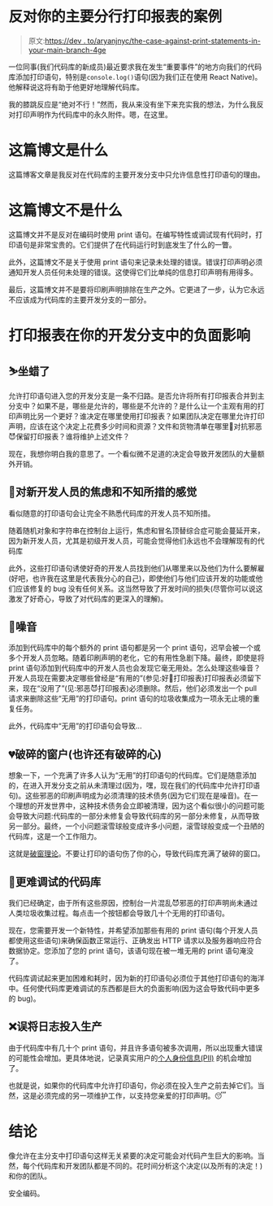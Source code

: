 # 反对你的主要分行打印报表的案例

> 原文:[https://dev . to/aryanjnyc/the-case-against-print-statements-in-your-main-branch-4ge](https://dev.to/aryanjnyc/the-case-against-print-statements-in-your-main-branch-4hge)

一位同事(我们代码库的新成员)最近要求我在发生“重要事件”的地方向我们的代码库添加打印语句，特别是`console.log()`语句(因为我们正在使用 React Native)。他解释说这将有助于他更好地理解代码库。

我的膝跳反应是“绝对不行！”然而，我从来没有坐下来充实我的想法，为什么我反对打印声明作为代码库中的永久附件。嗯，在这里。

# [](#what-this-blog-post-is)这篇博文是什么

这篇博客文章是我反对在代码库的主要开发分支中只允许信息性打印语句的理由。

# [](#what-this-blog-post-is-not)这篇博文不是什么

这篇博文并不是反对在编码时使用 print 语句。在编写特性或调试现有代码时，打印语句是非常宝贵的。它们提供了在代码运行时到底发生了什么的一瞥。

此外，这篇博文不是关于使用 print 语句来记录未处理的错误。错误打印声明必须通知开发人员任何未处理的错误。这使得它们比单纯的信息打印声明有用得多。

最后，这篇博文并不是要将印刷声明排除在生产之外。它更进了一步，认为它永远不应该成为代码库的主要开发分支的一部分。

# [](#the-negative-effects-of-print-statements-in-your-development-branch)打印报表在你的开发分支中的负面影响

## [](#slippery-slope)⛷️坐蜡了

允许打印语句进入您的开发分支是一条不归路。是否允许将所有打印报表合并到主分支中？如果不是，哪些是允许的，哪些是不允许的？是什么让一个主观有用的打印声明比另一个更好？谁决定在哪里使用打印报表？如果团队决定在哪里允许打印声明，应该在这个决定上花费多少时间和资源？文件和货物清单在哪里👼对抗邪恶😈保留打印报表？谁将维护上述文件？

现在，我想你明白我的意思了。一个看似微不足道的决定会导致开发团队的大量额外开销。

## [](#anxiety-and-a-feeling-of-being-overwhelmed-for-new-developers)🤯对新开发人员的焦虑和不知所措的感觉

看似随意的打印语句会让完全不熟悉代码库的开发人员不知所措。

随着随机对象和字符串在控制台上运行，焦虑和冒名顶替综合症可能会蔓延开来，因为新开发人员，尤其是初级开发人员，可能会觉得他们永远也不会理解现有的代码库

此外，这些打印语句诱使好奇的开发人员找到他们从哪里来以及他们为什么要解雇(好吧，也许我在这里是代表我分心的自己)，即使他们与他们应该开发的功能或他们应该修复的 bug 没有任何关系。这当然导致了开发时间的损失(尽管你可以说这激发了好奇心，导致了对代码库的更深入的理解)。

## [](#noise)🙉噪音

添加到代码库中的每个额外的 print 语句都是另一个 print 语句，迟早会被一个或多个开发人员忽略。随着印刷声明的老化，它的有用性急剧下降。最终，即使是将 print 语句添加到代码库中的开发人员也会发现它毫无用处。怎么处理这些噪音？开发人员现在需要决定哪些曾经是“有用的”(参见:好👼打印报表)打印报表必须留下来，现在“没用了”(见:邪恶😈打印报表)必须删除。然后，他们必须发出一个 pull 请求来删除这些“无用”的打印语句。print 语句的垃圾收集成为一项永无止境的重复任务。

此外，代码库中“无用”的打印语句会导致...

## [](#broken-windows-and-broken-hearts-maybe)💔破碎的窗户(也许还有破碎的心)

想象一下，一个充满了许多人认为“无用”的打印语句的代码库。它们是随意添加的，在进入开发分支之前从未清理过(因为，嘿，现在我们的代码库中允许打印语句)。这些邪恶的印刷声明成为必须清理的技术债务(因为它们现在是噪音)。在一个理想的开发世界中，这种技术债务会立即被清理，因为这个看似很小的问题可能会导致大问题:代码库的一部分未修复会导致代码库的另一部分未修复，从而导致另一部分。最终，一个小问题滚雪球般变成许多小问题，滚雪球般变成一个丑陋的代码库，这是一个工作阻力。

这就是[破窗理论](https://www.artima.com/intv/fixit2.html)。不要让打印的语句伤了你的心，导致代码库充满了破碎的窗口。

## [](#a-codebase-that-is-harder-to-debug)🐛更难调试的代码库

我们已经确定，由于所有这些原因，控制台一片混乱😈邪恶的打印声明尚未通过人类垃圾收集过程。每点击一个按钮都会导致几十个无用的打印语句。

现在，您需要开发一个新特性，并希望添加那些有用的 print 语句(每个开发人员都使用这些语句)来确保函数正常运行、正确发出 HTTP 请求以及服务器响应符合数据协定。您添加了您的 print 语句，该语句现在被一堆无用的 print 语句淹没了。

代码库调试起来更加困难和耗时，因为新的打印语句必须位于其他打印语句的海洋中。任何使代码库更难调试的东西都是巨大的负面影响(因为这会导致代码中更多的 bug)。

## [](#mistaken-logs-in-production)❌误将日志投入生产

由于代码库中有几十个 print 语句，并且许多语句被多次调用，所以出现重大错误的可能性会增加。更具体地说，记录真实用户的[个人身份信息(PII)](https://en.wikipedia.org/wiki/Personal_data) 的机会增加了。

也就是说，如果你的代码库中允许打印语句，你必须在投入生产之前去掉它们。当然，这是必须完成的另一项维护工作，以支持您亲爱的打印声明。😴

# [](#conclusion)结论

像允许在主分支中打印语句这样无关紧要的决定可能会对代码产生巨大的影响。当然，每个代码库和开发团队都是不同的。花时间分析这个决定(以及所有的决定！)和你的团队。

安全编码。